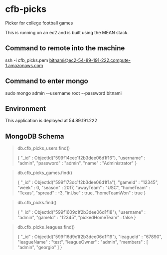 # cfb-picks
Picker for college football games<p>
This is running on an ec2 and is built using the MEAN stack.

## Command to remote into the machine
ssh -i cfb_picks.pem bitnami@ec2-54-89-191-222.compute-1.amazonaws.com

## Command to enter mongo
sudo mongo admin --username root --password bitnami

## Environment
This application is deployed at 54.89.191.222

## MongoDB Schema
> db.cfb_picks_users.find()<p>
{ "_id" : ObjectId("599f14cec1f2b3dee06d1f16"), "username" : "admin", "password" : "admin", "name" : "Administrator" }

> db.cfb_picks_games.find()<p>
{ "_id" : ObjectId("599f173dc1f2b3dee06d1f1a"), "gameId" : "12345", "week" : 0, "season" : 2017, "awayTeam" : "USC", "homeTeam" : "Texas", "spread" : -3, "inUse" : true, "homeTeamWon" : true }

> db.cfb_picks.find()<p>
{ "_id" : ObjectId("599f1609c1f2b3dee06d1f18"), "username" : "admin", "gameId" : "12345", "pickedHomeTeam" : false }

> db.cfb_picks_leagues.find()<p>
{ "_id" : ObjectId("599f16d9c1f2b3dee06d1f19"), "leagueId" : "67890", "leagueName" : "test", "leagueOwner" : "admin", "members" : [ "admin", "georgio" ] }
